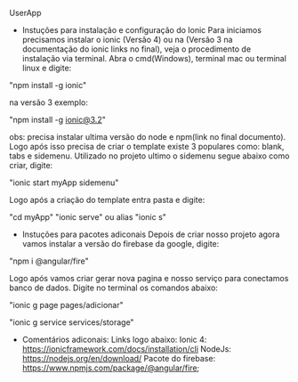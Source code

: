 UserApp

- Instuções para instalação e configuração do Ionic
Para iniciamos precisamos instalar o ionic (Versão 4) ou na (Versão 3 na documentação do ionic links no final),
veja o procedimento de instalação via terminal. 
Abra o cmd(Windows), terminal mac ou terminal linux e digite:

"npm install -g ionic"

na versão 3 exemplo:

"npm install -g ionic@3.2"

obs: precisa instalar ultima versão do node e npm(link no final documento).
Logo após isso precisa de criar o template existe 3 populares como: blank, tabs e sidemenu.
Utilizado no projeto ultimo o sidemenu segue abaixo como criar, digite:

"ionic start myApp sidemenu"

Logo após a criação do template entra pasta e digite:

"cd myApp"
"ionic serve"
ou alias 
"ionic s"

- Instuções para pacotes adiconais
Depois de criar nosso projeto agora vamos instalar a versão do firebase da google, digite:

"npm i @angular/fire"

Logo após vamos criar gerar nova pagina e nosso serviço para conectamos banco de dados.
Digite no terminal os comandos abaixo:

"ionic g page pages/adicionar"

"ionic g service services/storage"

- Comentários adiconais:
Links logo abaixo:
Ionic 4: https://ionicframework.com/docs/installation/cli
NodeJs: https://nodejs.org/en/download/
Pacote do firebase: https://www.npmjs.com/package/@angular/fire;


